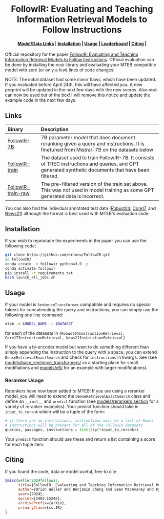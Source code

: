 <h1 align="center">FollowIR: Evaluating and Teaching Information
Retrieval Models to Follow Instructions</b></h1>

<h4 align="center">
    <p>
        <a href="#links">Model/Data Links</a> |
        <a href="#installation">Installation</a> |
        <a href="#usage">Usage</a> |
        <a href="https://huggingface.co/spaces/mteb/leaderboard?task=instructionretrieval">Leaderboard</a> |
        <a href="#citing">Citing</a> |
    <p>
</h4>

Official repository for the paper [FollowIR: Evaluating and Teaching Information Retrieval Models to Follow Instructions](https://arxiv.org/abs/2403.15246). Official evaluation can be done by installing the `mteb` library and evaluating your MTEB compatible model with zero (or only a few) lines of code changes!

NOTE: The initial dataset had some minor flaws, which have been updated. If you evaluated before April 24th, this will have affected you.  A new preprint will be updated in the next few days with the new scores. Also `mteb` can now be used out of the box! I will remove this notice and update the example code in the next few days.

## Links
| Binary |                                                                 Description                                                                |
|:------|:-------------------------------------------------------------------------------------------------------------------------------------------|
| [FollowIR-7B](https://huggingface.co/jhu-clsp/FollowIR-7B) |   7B parameter model that does document reranking given a query and instructions. It is finetuned from Mistral-7B on the datasets below  | 
| [FollowIR-train](https://huggingface.co/datasets/jhu-clsp/FollowIR-train) | The dataset used to train FollowIR-7B. It consists of TREC instructions and queries, and GPT generated synthetic documents that have been filtered. |
| [FollowIR-train-raw](https://huggingface.co/datasets/jhu-clsp/FollowIR-train-raw) |  The pre-filtered version of the train set above. This was not used in model training as some GPT generated data is incorrect. |              

You can also find the individual annotated test data ([Robust04](https://huggingface.co/datasets/jhu-clsp/robust04-instructions), [Core17](https://huggingface.co/datasets/jhu-clsp/core17-instructions), and [News21](https://huggingface.co/datasets/jhu-clsp/news21-instructions)) although the format is best used with MTEB's evaluation code.

## Installation 
If you wish to reproduce the experiments in the paper you can use the following code:

```bash
git clone https://github.com/orionw/FollowIR.git
cd FollowIR/
conda create -n followir python=3.9 -y
conda activate followir
pip install -r requirements.txt
bash launch_all_jobs.sh
```

## Usage 
If your model is `SentenceTransformer` compatible and requires no special tokens for concatenating the query and instructions, you can simply use the following one line command: 
```bash
mteb -m $MODEL_NAME -t $DATASET
```
for each of the datasets in `{Robust04InstructionRetrieval, Core17InstructionRetrieval, News21InstructionRetrieval}`

If you have a bi-encoder model but want to do something different than simply appending the instruction to the query with a space, you can extend `DenseRetrievalExactSearch` and check for `instructions` in kwargs. See (see [models/base_sentence_transformers/](https://github.com/orionw/mteb-instruct/tree/master/models/base_sentence_transformers) as a starting place for small modifiations and [models/e5/](https://github.com/orionw/mteb-instruct/tree/master/models/e5/evaluate_e5.py) for an example with larger modifications).

### Reranker Usage

Rerankers have now been added to MTEB! If you are using a reranker model, you will need to extend the `DenseRetrievalExactSearch` class and define an `__init__` and `predict` function (see [models/rerankers section](https://github.com/orionw/mteb-instruct/tree/master/models/rerankers/reranker_models.py) for a variety of reranker examples). Your predict function should take in `input_to_rerank` which will be a tuple of the form:
```python
# if there are no instructions, instructions will be a list of Nones
# Instructions will be present for all of the FollowIR datasets
queries, passages, instructions = list(zip(*input_to_rerank))
```

Your `predict` function should use these and return a list containing a score for each tuple item.


## Citing

If you found the code, data or model useful, free to cite:

```bibtex
@misc{weller2024followir,
      title={FollowIR: Evaluating and Teaching Information Retrieval Models to Follow Instructions}, 
      author={Orion Weller and Benjamin Chang and Sean MacAvaney and Kyle Lo and Arman Cohan and Benjamin Van Durme and Dawn Lawrie and Luca Soldaini},
      year={2024},
      eprint={2403.15246},
      archivePrefix={arXiv},
      primaryClass={cs.IR}
}
```

